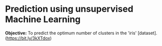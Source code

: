 # Prediction using unsupervised Machine Learning
**Objective:** To predict the optimum number of clusters in the 'iris' [dataset].(https://bit.ly/3kXTdox)

